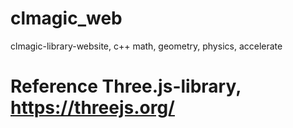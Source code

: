 # clmagic_web
clmagic-library-website, c++ math, geometry, physics, accelerate

# Reference Three.js-library, https://threejs.org/
